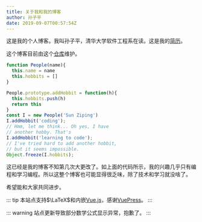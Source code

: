 ```yaml
---
title: 关于我和我的博客
author: 孙子平
date: 2019-09-07T00:57:54Z
---
```


这是我的个人博客。我叫孙子平，清华大学软件工程系在读。这是我的[简历](https://file.szp.io/f/7d680c14b3aa48b6963d/)。

这个博客目前由这个[仓库](https://github.com/sunziping2016/blog-sunziping)维护。

```js
function People(name){
  this.name = name
  this.hobbits = []
}

People.prototype.addHobbit = function(h){
  this.hobbits.push(h)
  return this
}
const I = new People('Sun Ziping')
I.addHobbit('coding');
// Hmm, let me think... Oh yes, I have
// another hobby. That's
I.addHobbit('learning to code');
// I've tried hard to add another hobbit,
// but it seems impossible.
Object.freeze(I.hobbits);
```

这已经是我的博客不知第几次大更改了。如上面的代码所示，我的兴趣几乎只有编程和学习编程。所以这整个博客也可能显得很乏味，除了技术和学习就没啥了。

希望能和大家共同进步。

::: tip
本站点支持$\LaTeX$和内嵌[Vue.js](https://vuejs.org/)，感谢[VuePress](https://vuepress.vuejs.org/)。
:::

::: warning
站点更新导致部分数学公式显示异常，抱歉了。
:::
